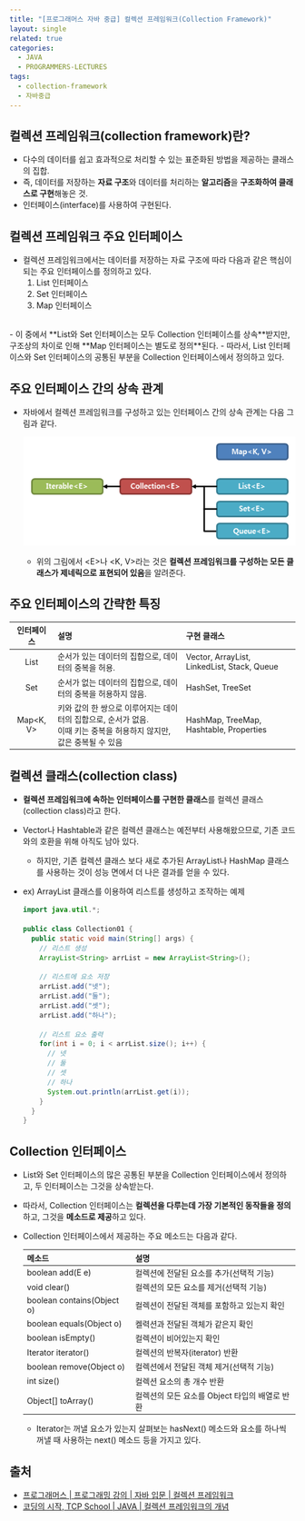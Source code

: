 ```yaml
---
title: "[프로그래머스 자바 중급] 컬렉션 프레임워크(Collection Framework)"
layout: single
related: true
categories:
  - JAVA
  - PROGRAMMERS-LECTURES
tags:
  - collection-framework
  - 자바중급
---
```


## 컬렉션 프레임워크(collection framework)란?
- 다수의 데이터를 쉽고 효과적으로 처리할 수 있는 표준화된 방법을 제공하는 클래스의 집합.
- 즉, 데이터를 저장하는 **자료 구조**와 데이터를 처리하는 **알고리즘**을 **구조화하여 클래스로 구현**해놓은 것.
- 인터페이스(interface)를 사용하여 구현된다.

## 컬렉션 프레임워크 주요 인터페이스
- 컬렉션 프레임워크에서는 데이터를 저장하는 자료 구조에 따라 다음과 같은 핵심이 되는 주요 인터페이스를 정의하고 있다.
  1. List 인터페이스
  2. Set 인터페이스
  3. Map 인터페이스
<br/>
- 이 중에서 **List와 Set 인터페이스는 모두 Collection 인터페이스를 상속**받지만, 구조상의 차이로 인해 **Map 인터페이스는 별도로 정의**된다.
- 따라서, List 인터페이스와 Set 인터페이스의 공통된 부분을 Collection 인터페이스에서 정의하고 있다.

## 주요 인터페이스 간의 상속 관계
- 자바에서 컬렉션 프레임워크를 구성하고 있는 인터페이스 간의 상속 관계는 다음 그림과 같다.

  ![컬렉션 프레임워크 상속 관계](/assets/images/java/collection_interface_diagram.png)
  
  - 위의 그림에서 \<E>나 <K, V>라는 것은 **컬렉션 프레임워크를 구성하는 모든 클래스가 제네릭으로 표현되어 있음**을 알려준다.
  
## 주요 인터페이스의 간략한 특징

  | 인터페이스 | 설명 | 구현 클래스 |
  |:---------:|:-----|:-----------|
  | List<E> | 순서가 있는 데이터의 집합으로, 데이터의 중복을 허용. | Vector, ArrayList, LinkedList, Stack, Queue |
  | Set<E> | 순서가 없는 데이터의 집합으로, 데이터의 중복을 허용하지 않음. | HashSet, TreeSet |
  | Map<K, V> | 키와 값의 한 쌍으로 이루어지는 데이터의 집합으로, 순서가 없음.<br/>이때 키는 중복을 허용하지 않지만, 값은 중복될 수 있음 | HashMap, TreeMap, Hashtable, Properties |

## 컬렉션 클래스(collection class)
- **컬렉션 프레임워크에 속하는 인터페이스를 구현한 클래스**를 컬렉션 클래스(collection class)라고 한다.
- Vector나 Hashtable과 같은 컬렉션 클래스는 예전부터 사용해왔으므로, 기존 코드와의 호환을 위해 아직도 남아 있다.
  - 하지만, 기존 컬렉션 클래스 보다 새로 추가된 ArrayList나 HashMap 클래스를 사용하는 것이 성능 면에서 더 나은 결과를 얻을 수 있다.
  
- ex) ArrayList 클래스를 이용하여 리스트를 생성하고 조작하는 예제

  ```java
  import java.util.*;
  
  public class Collection01 {
    public static void main(String[] args) {
      // 리스트 생성
      ArrayList<String> arrList = new ArrayList<String>();
      
      // 리스트에 요소 저장
      arrList.add("넷");
      arrList.add("둘");
      arrList.add("셋");
      arrList.add("하나");
      
      // 리스트 요소 출력
      for(int i = 0; i < arrList.size(); i++) {
        // 넷
        // 둘
        // 셋
        // 하나
        System.out.println(arrList.get(i));
      }
    }
  }
  ```
  
## Collection 인터페이스
- List와 Set 인터페이스의 많은 공통된 부분을 Collection 인터페이스에서 정의하고, 두 인터페이스는 그것을 상속받는다.
- 따라서, Collection 인터페이스는 **컬렉션을 다루는데 가장 기본적인 동작들을 정의**하고, 그것을 **메소드로 제공**하고 있다.

- Collection 인터페이스에서 제공하는 주요 메소드는 다음과 같다.

  | 메소드 | 설명 |
  |:------|:------|
  | boolean add(E e) | 컬렉션에 전달된 요소를 추가(선택적 기능) |
  | void clear() | 컬렉션의 모든 요소를 제거(선택적 기능) |
  | boolean contains(Object o) | 컬렉션이 전달된 객체를 포함하고 있는지 확인 |
  | boolean equals(Object o) | 켈력션과 전달된 객체가 같은지 확인 |
  | boolean isEmpty() | 컬렉션이 비어있는지 확인 |
  | Iterator<E> iterator() | 컬렉션의 반복자(iterator) 반환 |
  | boolean remove(Object o) | 컬렉션에서 전달된 객체 제거(선택적 기능) |
  | int size() | 컬렉션 요소의 총 개수 반환 |
  | Object[] toArray() | 컬렉션의 모든 요소를 Object 타입의 배열로 반환 |
  
  - Iterator는 꺼낼 요소가 있는지 살펴보는 hasNext() 메소드와 요소를 하나씩 꺼낼 때 사용하는 next() 메소드 등을 가지고 있다.
  
## 출처
- [프로그래머스 \| 프로그래밍 강의 \| 자바 입문 \| 컬렉션 프레임워크](https://programmers.co.kr/learn/courses/9/lessons/256)
- [코딩의 시작, TCP School \| JAVA \| 컬렉션 프레임워크의 개념](https://www.tcpschool.com/java/java_collectionFramework_concept)
